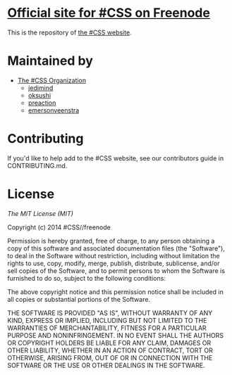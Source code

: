 # [Official site for #CSS on Freenode](http://hashcss.com)

This is the repository of [the #CSS website](http://hashcss.com).

# Maintained by

* [The #CSS Organization](https://github.com/hashcss)
    * [jedimind](//github.com/pudly)
    * [oksushi](//github.com/oksushi)
    * [preaction](//github.com/preaction)
    * [emersonveenstra](//github.com/emersonveenstra)

# Contributing

If you'd like to help add to the #CSS website, see our contributors
guide in CONTRIBUTING.md.

# License

*The MIT License (MIT)*

Copyright (c) 2014 #CSS//freenode

Permission is hereby granted, free of charge, to any person obtaining a copy of
this software and associated documentation files (the "Software"), to deal in
the Software without restriction, including without limitation the rights to
use, copy, modify, merge, publish, distribute, sublicense, and/or sell copies
of the Software, and to permit persons to whom the Software is furnished to do
so, subject to the following conditions:

The above copyright notice and this permission notice shall be included in all
copies or substantial portions of the Software.

THE SOFTWARE IS PROVIDED "AS IS", WITHOUT WARRANTY OF ANY KIND, EXPRESS OR
IMPLIED, INCLUDING BUT NOT LIMITED TO THE WARRANTIES OF MERCHANTABILITY,
FITNESS FOR A PARTICULAR PURPOSE AND NONINFRINGEMENT. IN NO EVENT SHALL THE
AUTHORS OR COPYRIGHT HOLDERS BE LIABLE FOR ANY CLAIM, DAMAGES OR OTHER
LIABILITY, WHETHER IN AN ACTION OF CONTRACT, TORT OR OTHERWISE, ARISING FROM,
OUT OF OR IN CONNECTION WITH THE SOFTWARE OR THE USE OR OTHER DEALINGS IN THE
SOFTWARE.
